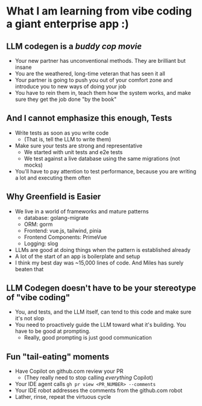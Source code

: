 # What I am learning from vibe coding a giant enterprise app :)

## LLM codegen is a  *buddy cop movie*

* Your new partner has unconventional methods. They are brilliant but insane
* You are the weathered, long-time veteran that has seen it all
* Your partner is going to push you out of your comfort zone and introduce you to new ways of doing your job
* You have to rein them in, teach them how the system works, and make sure they get the job done "by the book"

## And I cannot emphasize this enough, Tests

* Write tests as soon as you write code
  * (That is, tell the LLM to write them)
* Make sure your tests are strong and representative
  * We started with unit tests and e2e tests
  * We test against a live database using the same migrations (not mocks)
* You'll have to pay attention to test performance, because you are writing a lot and executing them often  

## Why Greenfield is Easier

* We live in a world of frameworks and mature patterns
  * database: golang-migrate
  * ORM: gorm
  * Frontend: vue.js, tailwind, pinia
  * Frontend Components: PrimeVue
  * Logging: slog  
* LLMs are good at doing things when the pattern is established already
* A lot of the start of an app is boilerplate and setup
* I think my best day was ~15,000 lines of code. And Miles has surely beaten that
  
## LLM Codegen doesn't have to be your stereotype of "vibe coding"

* You, and tests, and the LLM itself, can tend to this code and make sure it's not slop
* You need to proactively guide the LLM toward what it's building. You have to be good at prompting.
  * Really, good prompting is just good communication

## Fun "tail-eating" moments

* Have Copilot on github.com review your PR
  * (They really need to stop calling *everything* Copilot)
* Your IDE agent calls `gh pr view <PR_NUMBER> --comments`
* Your IDE robot addresses the comments from the github.com robot
* Lather, rinse, repeat the virtuous cycle
